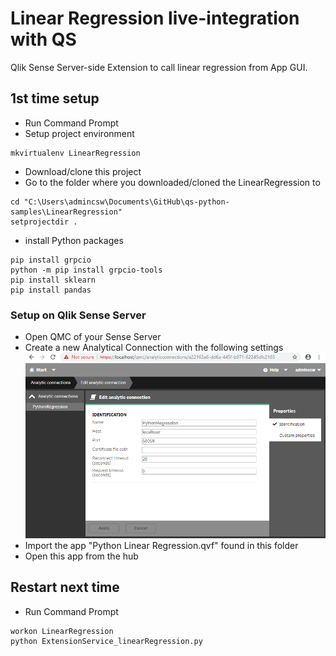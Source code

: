  # Linear Regression live-integration with QS
 
 Qlik Sense Server-side Extension to call linear regression from App GUI.
 
 ## 1st time setup
 * Run Command Prompt
 * Setup project environment 
```
mkvirtualenv LinearRegression
```
 * Download/clone this project 
 * Go to the folder where you downloaded/cloned the LinearRegression to
```
cd "C:\Users\admincsw\Documents\GitHub\qs-python-samples\LinearRegression"
setprojectdir .
```
 * install Python packages 
```
pip install grpcio
python -m pip install grpcio-tools
pip install sklearn
pip install pandas
``` 
### Setup on Qlik Sense Server
 * Open QMC of your Sense Server
 * Create a new Analytical Connection with the following settings
 ![alttext](https://github.com/ChristofSchwarz/pics/raw/master/python3.png "screenshot")
 * Import the app "Python Linear Regression.qvf" found in this folder
 * Open this app from the hub
 
## Restart next time
 * Run Command Prompt
```
workon LinearRegression
python ExtensionService_linearRegression.py
```  
